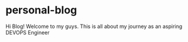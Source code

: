 # personal-blog
Hi Blog! Welcome to my guys. This is all about my journey as an aspiring DEVOPS Engineer
